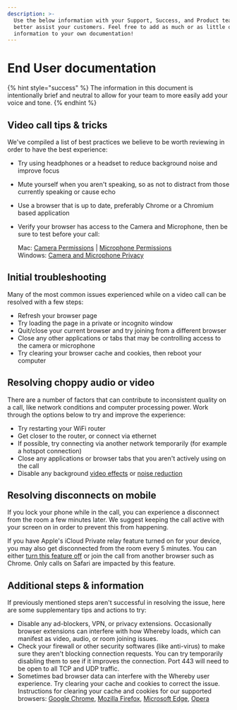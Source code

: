 ```yaml
---
description: >-
  Use the below information with your Support, Success, and Product teams to
  better assist your customers. Feel free to add as much or as little of this
  information to your own documentation!
---
```


# End User documentation

{% hint style="success" %}
The information in this document is intentionally brief and neutral to allow for your team to more easily add your voice and tone.
{% endhint %}

## Video call tips & tricks

We've compiled a list of best practices we believe to be worth reviewing in order to have the best experience:&#x20;

* Try using headphones or a headset to reduce background noise and improve focus
* Mute yourself when you aren't speaking, so as not to distract from those currently speaking or cause echo
* Use a browser that is up to date, preferably Chrome or a Chromium based application
*   Verify your browser has access to the Camera and Microphone, then be sure to test before your call:

    Mac: [Camera Permissions](https://support.apple.com/guide/mac-help/control-access-to-the-camera-mchlf6d108da/mac) | [Microphone Permissions](https://support.apple.com/guide/mac-help/control-access-to-the-microphone-on-mac-mchla1b1e1fe/mac)\
    Windows: [Camera and Microphone Privacy](https://support.microsoft.com/en-us/windows/windows-camera-microphone-and-privacy-a83257bc-e990-d54a-d212-b5e41beba857)

## Initial troubleshooting

Many of the most common issues experienced while on a video call can be resolved with a few steps:

* Refresh your browser page
* Try loading the page in a private or incognito window
* Quit/close your current browser and try joining from a different browser
* Close any other applications or tabs that may be controlling access to the camera or microphone
* Try clearing your browser cache and cookies, then reboot your computer

## Resolving choppy audio or video

There are a number of factors that can contribute to inconsistent quality on a call, like network conditions and computer processing power. Work through the options below to try and improve the experience:

* Try restarting your WiFi router
* Get closer to the router, or connect via ethernet
* If possible, try connecting via another network temporarily (for example a hotspot connection)
* Close any applications or browser tabs that you aren't actively using on the call
* Disable any background [video effects](https://whereby.helpscoutdocs.com/article/712-background-effects) or [noise reduction](https://whereby.helpscoutdocs.com/article/711-noise-reduction)

## Resolving disconnects on mobile

If you lock your phone while in the call, you can experience a disconnect from the room a few minutes later. We suggest keeping the call active with your screen on in order to prevent this from happening.&#x20;

If you have Apple's iCloud Private relay feature turned on for your device, you may also get disconnected from the room every 5 minutes. You can either [turn this feature off](https://support.apple.com/guide/icloud/mm7dc25cb68f/icloud) or join the call from another browser such as Chrome. Only calls on Safari are impacted by this feature.&#x20;

## Additional steps & information

If previously mentioned steps aren't successful in resolving the issue, here are some supplementary tips and actions to try:

* Disable any ad-blockers, VPN, or privacy extensions. Occasionally browser extensions can interfere with how Whereby loads, which can manifest as video, audio, or room joining issues.
* Check your firewall or other security softwares (like anti-virus) to make sure they aren't blocking connection requests. You can try temporarily disabling them to see if it improves the connection. Port 443 will need to be open to all TCP and UDP traffic.&#x20;
* Sometimes bad browser data can interfere with the Whereby user experience. Try clearing your cache and cookies to correct the issue. Instructions for clearing your cache and cookies for our supported browsers: [Google Chrome](https://support.google.com/accounts/answer/32050?co=GENIE.Platform=Desktop\&hl=en), [Mozilla Firefox](https://support.mozilla.org/en-US/kb/how-clear-firefox-cache), [Microsoft Edge](https://support.microsoft.com/en-us/help/10607/microsoft-edge-view-delete-browser-history), [Opera](http://help.opera.com/Windows/12.10/en/cache.html)
